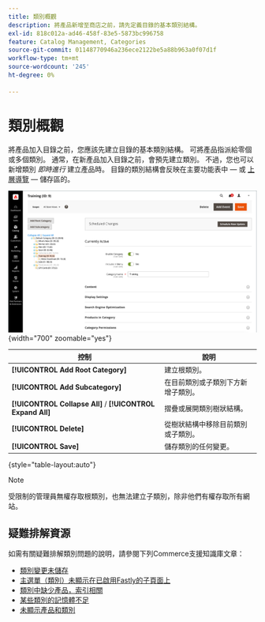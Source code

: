```yaml
---
title: 類別概觀
description: 將產品新增至商店之前，請先定義目錄的基本類別結構。
exl-id: 818c012a-ad46-458f-83e5-5873bc996758
feature: Catalog Management, Categories
source-git-commit: 01148770946a236ece2122be5a88b963a0f07d1f
workflow-type: tm+mt
source-wordcount: '245'
ht-degree: 0%

---
```


# 類別概觀

將產品加入目錄之前，您應該先建立目錄的基本類別結構。 可將產品指派給零個或多個類別。 通常，在新產品加入目錄之前，會預先建立類別。 不過，您也可以新增類別 _即時進行_ 建立產品時。 目錄的類別結構會反映在主要功能表中 — 或 [上層導覽](navigation-top.md)  — 儲存區的。

![類別樹狀結構](./assets/category-selected.png){width="700" zoomable="yes"}

| 控制 | 說明 |
|--- |--- |
| **[!UICONTROL Add Root Category]** | 建立根類別。 |
| **[!UICONTROL Add Subcategory]** | 在目前類別或子類別下方新增子類別。 |
| **[!UICONTROL Collapse All]** / **[!UICONTROL Expand All]** | 摺疊或展開類別樹狀結構。 |
| **[!UICONTROL Delete]** | 從樹狀結構中移除目前類別或子類別。 |
| **[!UICONTROL Save]** | 儲存類別的任何變更。 |

{style="table-layout:auto"}

>[!NOTE]
>
>受限制的管理員無權存取根類別，也無法建立子類別，除非他們有權存取所有網站。

## 疑難排解資源

如需有關疑難排解類別問題的說明，請參閱下列Commerce支援知識庫文章：

- [類別變更未儲存](https://experienceleague.adobe.com/docs/commerce-knowledge-base/kb/troubleshooting/miscellaneous/changes-to-categories-are-not-being-saved.html)
- [主選單（類別）未顯示在已啟用Fastly的子頁面上](https://experienceleague.adobe.com/docs/commerce-knowledge-base/kb/troubleshooting/miscellaneous/main-menu-categories-not-displayed-on-subpages-with-fastly-enabled.html)
- [類別中缺少產品，索引相關](https://experienceleague.adobe.com/docs/commerce-knowledge-base/kb/support-tools/patches/v1-0-6/mdva-30977-magento-patch-missing-products-from-categories-indexing-related.html)
- [某些類別的記憶體不足](https://experienceleague.adobe.com/docs/commerce-knowledge-base/kb/support-tools/patches/v1-0-19/mdva-31307-magento-patch-out-of-memory-on-certain-categories.html)
- [未顯示產品和類別](https://experienceleague.adobe.com/docs/commerce-knowledge-base/kb/support-tools/patches/v1-0-18/mdva-34695-magento-patch-products-and-categories-not-displaying.html)
